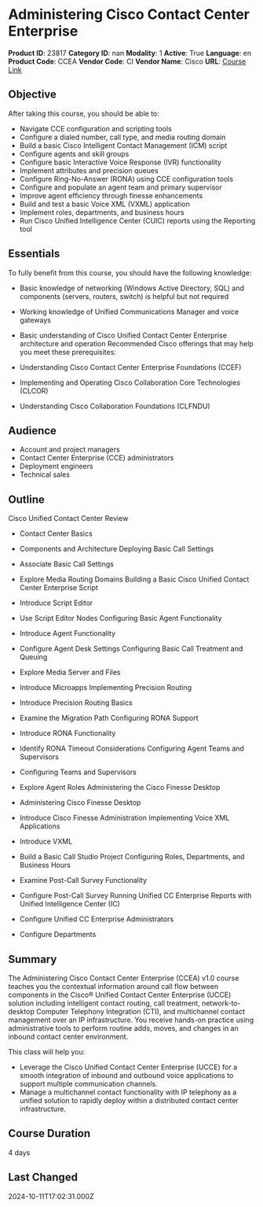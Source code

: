 # Administering Cisco Contact Center Enterprise

**Product ID**: 23817
**Category ID**: nan
**Modality**: 1
**Active**: True
**Language**: en
**Product Code**: CCEA
**Vendor Code**: CI
**Vendor Name**: Cisco
**URL**: [Course Link](https://www.fastlaneus.com/course/cisco-ccea)

## Objective
After taking this course, you should be able to:



- Navigate CCE configuration and scripting tools
- Configure a dialed number, call type, and media routing domain
- Build a basic Cisco Intelligent Contact Management (ICM) script
- Configure agents and skill groups
- Configure basic Interactive Voice Response (IVR) functionality
- Implement attributes and precision queues
- Configure Ring-No-Answer (RONA) using CCE configuration tools
- Configure and populate an agent team and primary supervisor
- Improve agent efficiency through finesse enhancements
- Build and test a basic Voice XML (VXML) application
- Implement roles, departments, and business hours
- Run Cisco Unified Intelligence Center (CUIC) reports using the Reporting tool

## Essentials
To fully benefit from this course, you should have the following knowledge:



- Basic knowledge of networking (Windows Active Directory, SQL) and components (servers, routers, switch) is helpful but not required
- Working knowledge of Unified Communications Manager and voice gateways
- Basic understanding of Cisco Unified Contact Center Enterprise architecture and operation
Recommended Cisco offerings that may help you meet these prerequisites:



- Understanding Cisco Contact Center Enterprise Foundations (CCEF)
- Implementing and Operating Cisco Collaboration Core Technologies (CLCOR)
- Understanding Cisco Collaboration Foundations (CLFNDU)

## Audience
- Account and project managers
- Contact Center Enterprise (CCE) administrators
- Deployment engineers
- Technical sales

## Outline
Cisco Unified Contact Center Review



- Contact Center Basics
- Components and Architecture
Deploying Basic Call Settings



- Associate Basic Call Settings
- Explore Media Routing Domains
Building a Basic Cisco Unified Contact Center Enterprise Script



- Introduce Script Editor
- Use Script Editor Nodes
Configuring Basic Agent Functionality



- Introduce Agent Functionality
- Configure Agent Desk Settings
Configuring Basic Call Treatment and Queuing



- Explore Media Server and Files
- Introduce Microapps
Implementing Precision Routing



- Introduce Precision Routing Basics
- Examine the Migration Path
Configuring RONA Support



- Introduce RONA Functionality
- Identify RONA Timeout Considerations
Configuring Agent Teams and Supervisors



- Configuring Teams and Supervisors
- Explore Agent Roles
Administering the Cisco Finesse Desktop



- Administering Cisco Finesse Desktop
- Introduce Cisco Finesse Administration
Implementing Voice XML Applications



- Introduce VXML
- Build a Basic Call Studio Project
Configuring Roles, Departments, and Business Hours



- Examine Post-Call Survey Functionality
- Configure Post-Call Survey
Running Unified CC Enterprise Reports with Unified Intelligence Center (IC)



- Configure Unified CC Enterprise Administrators
- Configure Departments

## Summary
The Administering Cisco Contact Center Enterprise (CCEA) v1.0 course teaches you the contextual information around call flow between components in the Cisco® Unified Contact Center Enterprise (UCCE) solution including intelligent contact routing, call treatment, network-to-desktop Computer Telephony Integration (CTI), and multichannel contact management over an IP infrastructure. You receive hands-on practice using administrative tools to perform routine adds, moves, and changes in an inbound contact center environment.

This class will help you:



- Leverage the Cisco Unified Contact Center Enterprise (UCCE) for a smooth integration of inbound and outbound voice applications to support multiple communication channels.
- Manage a multichannel contact functionality with IP telephony as a unified solution to rapidly deploy within a distributed contact center infrastructure.

## Course Duration
4 days

## Last Changed
2024-10-11T17:02:31.000Z
